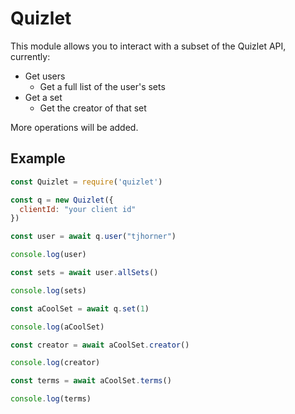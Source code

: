 # Quizlet

This module allows you to interact with a subset of the Quizlet API, currently:

- Get users
  - Get a full list of the user's sets
- Get a set
  - Get the creator of that set

More operations will be added.

## Example

```js
const Quizlet = require('quizlet')

const q = new Quizlet({
  clientId: "your client id"
})

const user = await q.user("tjhorner")

console.log(user)

const sets = await user.allSets()

console.log(sets)

const aCoolSet = await q.set(1)

console.log(aCoolSet)

const creator = await aCoolSet.creator()

console.log(creator)

const terms = await aCoolSet.terms()

console.log(terms)
```